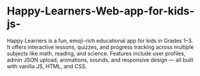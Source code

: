 # Happy-Learners-Web-app-for-kids-js-
Happy Learners is a fun, emoji-rich educational app for kids in Grades 1–3. It offers interactive lessons, quizzes, and progress tracking across multiple subjects like math, reading, and science. Features include user profiles, admin JSON upload, animations, sounds, and responsive design — all built with vanilla JS, HTML, and CSS. 
